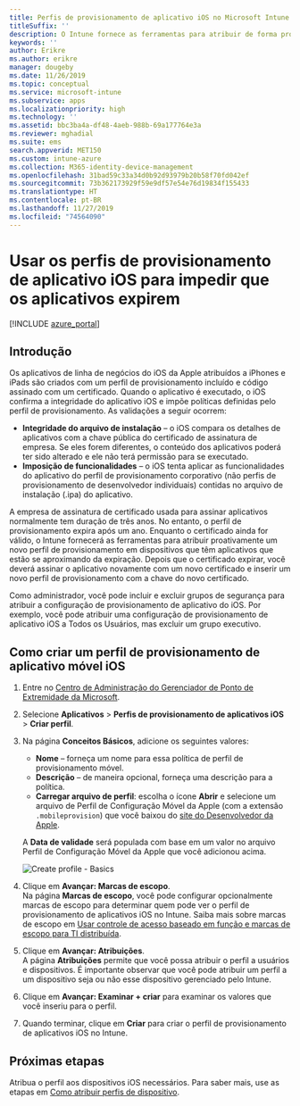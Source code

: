 ```yaml
---
title: Perfis de provisionamento de aplicativo iOS no Microsoft Intune
titleSuffix: ''
description: O Intune fornece as ferramentas para atribuir de forma proativa um novo perfil de provisionamento a dispositivos que têm aplicativos que estão se aproximando da expiração.
keywords: ''
author: Erikre
ms.author: erikre
manager: dougeby
ms.date: 11/26/2019
ms.topic: conceptual
ms.service: microsoft-intune
ms.subservice: apps
ms.localizationpriority: high
ms.technology: ''
ms.assetid: bbc3ba4a-df48-4aeb-988b-69a177764e3a
ms.reviewer: mghadial
ms.suite: ems
search.appverid: MET150
ms.custom: intune-azure
ms.collection: M365-identity-device-management
ms.openlocfilehash: 31bad59c33a34d0b92d93979b20b58f70fd042ef
ms.sourcegitcommit: 73b362173929f59e9df57e54e76d19834f155433
ms.translationtype: HT
ms.contentlocale: pt-BR
ms.lasthandoff: 11/27/2019
ms.locfileid: "74564090"
---
```

# <a name="use-ios-app-provisioning-profiles-to-prevent-your-apps-from-expiring"></a>Usar os perfis de provisionamento de aplicativo iOS para impedir que os aplicativos expirem

[!INCLUDE [azure_portal](../includes/azure_portal.md)]

## <a name="introduction"></a>Introdução

Os aplicativos de linha de negócios do iOS da Apple atribuídos a iPhones e iPads são criados com um perfil de provisionamento incluído e código assinado com um certificado. Quando o aplicativo é executado, o iOS confirma a integridade do aplicativo iOS e impõe políticas definidas pelo perfil de provisionamento. As validações a seguir ocorrem:

- **Integridade do arquivo de instalação** – o iOS compara os detalhes de aplicativos com a chave pública do certificado de assinatura de empresa. Se eles forem diferentes, o conteúdo dos aplicativos poderá ter sido alterado e ele não terá permissão para se executado.
- **Imposição de funcionalidades** – o iOS tenta aplicar as funcionalidades do aplicativo do perfil de provisionamento corporativo (não perfis de provisionamento de desenvolvedor individuais) contidas no arquivo de instalação (.ipa) do aplicativo.


A empresa de assinatura de certificado usada para assinar aplicativos normalmente tem duração de três anos. No entanto, o perfil de provisionamento expira após um ano. Enquanto o certificado ainda for válido, o Intune fornecerá as ferramentas para atribuir proativamente um novo perfil de provisionamento em dispositivos que têm aplicativos que estão se aproximando da expiração.
Depois que o certificado expirar, você deverá assinar o aplicativo novamente com um novo certificado e inserir um novo perfil de provisionamento com a chave do novo certificado.

Como administrador, você pode incluir e excluir grupos de segurança para atribuir a configuração de provisionamento de aplicativo do iOS. Por exemplo, você pode atribuir uma configuração de provisionamento de aplicativo iOS a Todos os Usuários, mas excluir um grupo executivo.

## <a name="how-to-create-an-ios-mobile-app-provisioning-profile"></a>Como criar um perfil de provisionamento de aplicativo móvel iOS

1. Entre no [Centro de Administração do Gerenciador de Ponto de Extremidade da Microsoft](https://go.microsoft.com/fwlink/?linkid=2109431).
2. Selecione **Aplicativos**  > **Perfis de provisionamento de aplicativos iOS** > **Criar perfil**.
3. Na página **Conceitos Básicos**, adicione os seguintes valores:
    - **Nome** – forneça um nome para essa política de perfil de provisionamento móvel.
    - **Descrição** – de maneira opcional, forneça uma descrição para a política.
    - **Carregar arquivo de perfil**: escolha o ícone **Abrir** e selecione um arquivo de Perfil de Configuração Móvel da Apple (com a extensão `.mobileprovision`) que você baixou do [site do Desenvolvedor da Apple](https://developer.apple.com/).

   A **Data de validade** será populada com base em um valor no arquivo Perfil de Configuração Móvel da Apple que você adicionou acima.<br>

   <img alt="Create profile - Basics" src="~/apps/media/app-provisioning-profile-ios/app-provisioning-profile-ios-01.png">

4. Clique em **Avançar: Marcas de escopo**.<br>
   Na página **Marcas de escopo**, você pode configurar opcionalmente marcas de escopo para determinar quem pode ver o perfil de provisionamento de aplicativos iOS no Intune. Saiba mais sobre marcas de escopo em [Usar controle de acesso baseado em função e marcas de escopo para TI distribuída](../fundamentals/scope-tags.md).
5. Clique em **Avançar: Atribuições**.<br>
   A página **Atribuições** permite que você possa atribuir o perfil a usuários e dispositivos. É importante observar que você pode atribuir um perfil a um dispositivo seja ou não esse dispositivo gerenciado pelo Intune.
6. Clique em **Avançar: Examinar + criar** para examinar os valores que você inseriu para o perfil.
7. Quando terminar, clique em **Criar** para criar o perfil de provisionamento de aplicativos iOS no Intune. 

## <a name="next-steps"></a>Próximas etapas

Atribua o perfil aos dispositivos iOS necessários. Para saber mais, use as etapas em [Como atribuir perfis de dispositivo](../device-profile-assign.md).
